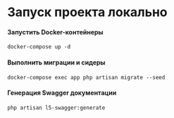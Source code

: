 # Запуск проекта локально 

#### Запустить Docker-контейнеры
` docker-compose up -d `

#### Выполнить миграции и сидеры

` docker-compose exec app php artisan migrate --seed `

#### Генерация Swagger документации

` php artisan l5-swagger:generate `
